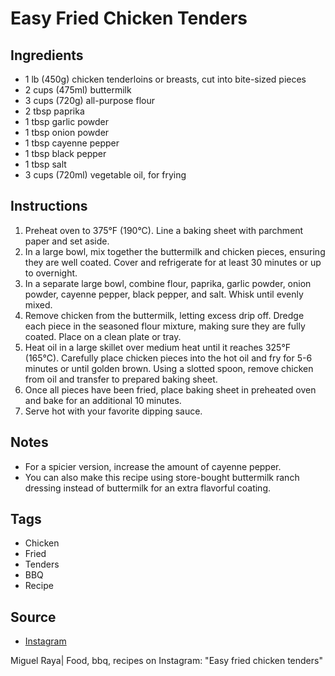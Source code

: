  # Easy Fried Chicken Tenders

## Ingredients

- 1 lb (450g) chicken tenderloins or breasts, cut into bite-sized pieces
- 2 cups (475ml) buttermilk
- 3 cups (720g) all-purpose flour
- 2 tbsp paprika
- 1 tbsp garlic powder
- 1 tbsp onion powder
- 1 tbsp cayenne pepper
- 1 tbsp black pepper
- 1 tbsp salt
- 3 cups (720ml) vegetable oil, for frying

## Instructions

1. Preheat oven to 375°F (190°C). Line a baking sheet with parchment paper and set aside.
2. In a large bowl, mix together the buttermilk and chicken pieces, ensuring they are well coated. Cover and refrigerate for at least 30 minutes or up to overnight.
3. In a separate large bowl, combine flour, paprika, garlic powder, onion powder, cayenne pepper, black pepper, and salt. Whisk until evenly mixed.
4. Remove chicken from the buttermilk, letting excess drip off. Dredge each piece in the seasoned flour mixture, making sure they are fully coated. Place on a clean plate or tray.
5. Heat oil in a large skillet over medium heat until it reaches 325°F (165°C). Carefully place chicken pieces into the hot oil and fry for 5-6 minutes or until golden brown. Using a slotted spoon, remove chicken from oil and transfer to prepared baking sheet.
6. Once all pieces have been fried, place baking sheet in preheated oven and bake for an additional 10 minutes.
7. Serve hot with your favorite dipping sauce.

## Notes

- For a spicier version, increase the amount of cayenne pepper.
- You can also make this recipe using store-bought buttermilk ranch dressing instead of buttermilk for an extra flavorful coating.

## Tags

- Chicken
- Fried
- Tenders
- BBQ
- Recipe

## Source

- [Instagram](https://www.instagram.com/p/C1xGoGCRqSJ)

Miguel Raya| Food, bbq, recipes on Instagram: "Easy fried chicken tenders"
